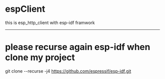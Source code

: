 # espClient
this is esp_http_client with esp-idf framwork
***
# please recurse again esp-idf when clone my project
git clone --recurse -j4 https://github.com/espressif/esp-idf.git
